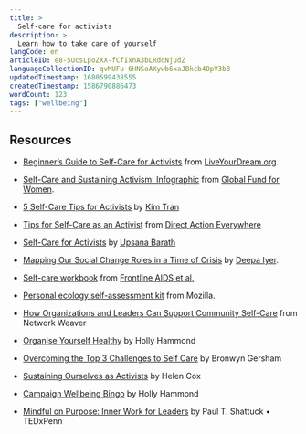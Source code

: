 ```yaml
---
title: >
  Self-care for activists
description: >
  Learn how to take care of yourself
langCode: en
articleID: e8-5UcsLpoZXX-fCfIxnA3bLRddNjudZ
languageCollectionID: qvMUFu-6HNSoAXywb6xaJBkcb4OpV3b8
updatedTimestamp: 1680599438555
createdTimestamp: 1586790886473
wordCount: 123
tags: ["wellbeing"]
---
```


## Resources

-   [Beginner’s Guide to Self-Care for Activists](https://yourdream.liveyourdream.org/2018/07/beginners-guide-to-self-care-for-activists-how-to-avoid-burnout/) from [LiveYourDream.org](https://www.liveyourdream.org/).
    
-   [Self-Care and Sustaining Activism: Infographic](https://www.globalfundforwomen.org/self-care-activism-infographic/) from [Global Fund for Women](https://www.globalfundforwomen.org/).
    
-   [5 Self-Care Tips for Activists](https://everydayfeminism.com/2016/04/self-care-for-woke-folks/) by [Kim Tran](https://twitter.com/but_im_kim_tran)
    
-   [Tips for Self-Care as an Activist](https://www.directactioneverywhere.com/theliberationist/2019/7/21/tips-for-self-care-as-an-activist) from [Direct Action Everywhere](https://www.directactioneverywhere.com/home)
    
-   [Self-Care for Activists](https://www.rookiemag.com/2017/01/self-care-for-activists/) by [Upsana Barath](https://twitter.com/upasnabarath?lang=en)
    
-   [Mapping Our Social Change Roles in a Time of Crisis](https://medium.com/@dviyer/mapping-our-social-change-roles-in-times-of-crisis-8bbe71a8ab01) by [Deepa Iyer](https://twitter.com/dviyer).
    
-   [Self-care workbook](https://frontlineaids.org/wp-content/uploads/old_site/self_care_workbook_(webready)_original.pdf?1532089391) from [Frontline AIDS et al.](https://twitter.com/frontlineaids)
    
-   [Personal ecology self-assessment kit](https://docs.google.com/document/d/1duOYQ6EbcDTH_CK6ux3BGRiVYptGTUMOtndZbbwulOY/edit#heading=h.mn38481ischw) from Mozilla.
    
-   [How Organizations and Leaders Can Support Community Self-Care](https://networkweaver.com/how-organizations-and-leaders-can-support-community-self-care/) from Network Weaver
    
-   [Organise Yourself Healthy](https://commonslibrary.org/organise-yourself-healthy/) by Holly Hammond
    
-   [Overcoming the Top 3 Challenges to Self Care](https://commonslibrary.org/overcoming-the-top-3-challenges-to-self-care/) by Bronwyn Gersham
    
-   [Sustaining Ourselves as Activists](https://commonslibrary.org/sustaining-ourselves-as-activists/) by Helen Cox
    
-   [Campaign Wellbeing Bingo](https://commonslibrary.org/campaign-wellbeing-bingo/) by Holly Hammond
    
-   [Mindful on Purpose: Inner Work for Leaders](https://www.ted.com/talks/paul_t_shattuck_mindful_on_purpose_inner_work_for_leaders?utm_source=activisthandbook.org) by Paul T. Shattuck • TEDxPenn
